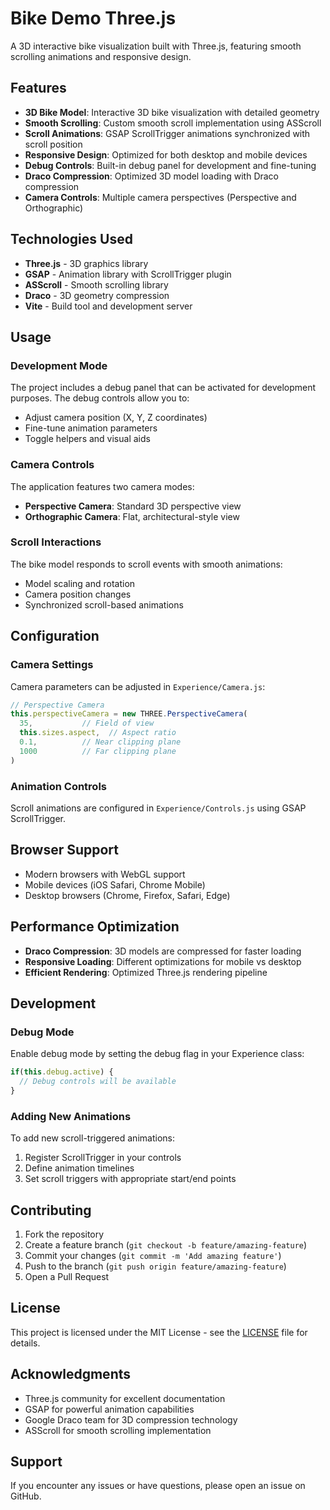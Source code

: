 # Bike Demo Three.js

A 3D interactive bike visualization built with Three.js, featuring smooth scrolling animations and responsive design.

## Features

- **3D Bike Model**: Interactive 3D bike visualization with detailed geometry
- **Smooth Scrolling**: Custom smooth scroll implementation using ASScroll
- **Scroll Animations**: GSAP ScrollTrigger animations synchronized with scroll position
- **Responsive Design**: Optimized for both desktop and mobile devices
- **Debug Controls**: Built-in debug panel for development and fine-tuning
- **Draco Compression**: Optimized 3D model loading with Draco compression
- **Camera Controls**: Multiple camera perspectives (Perspective and Orthographic)

## Technologies Used

- **Three.js** - 3D graphics library
- **GSAP** - Animation library with ScrollTrigger plugin
- **ASScroll** - Smooth scrolling library
- **Draco** - 3D geometry compression
- **Vite** - Build tool and development server

## Usage

### Development Mode

The project includes a debug panel that can be activated for development purposes. The debug controls allow you to:

- Adjust camera position (X, Y, Z coordinates)
- Fine-tune animation parameters
- Toggle helpers and visual aids

### Camera Controls

The application features two camera modes:
- **Perspective Camera**: Standard 3D perspective view
- **Orthographic Camera**: Flat, architectural-style view

### Scroll Interactions

The bike model responds to scroll events with smooth animations:
- Model scaling and rotation
- Camera position changes
- Synchronized scroll-based animations

## Configuration

### Camera Settings

Camera parameters can be adjusted in `Experience/Camera.js`:

```javascript
// Perspective Camera
this.perspectiveCamera = new THREE.PerspectiveCamera(
  35,           // Field of view
  this.sizes.aspect,  // Aspect ratio
  0.1,          // Near clipping plane
  1000          // Far clipping plane
)
```

### Animation Controls

Scroll animations are configured in `Experience/Controls.js` using GSAP ScrollTrigger.

## Browser Support

- Modern browsers with WebGL support
- Mobile devices (iOS Safari, Chrome Mobile)
- Desktop browsers (Chrome, Firefox, Safari, Edge)

## Performance Optimization

- **Draco Compression**: 3D models are compressed for faster loading
- **Responsive Loading**: Different optimizations for mobile vs desktop
- **Efficient Rendering**: Optimized Three.js rendering pipeline

## Development

### Debug Mode

Enable debug mode by setting the debug flag in your Experience class:

```javascript
if(this.debug.active) {
  // Debug controls will be available
}
```

### Adding New Animations

To add new scroll-triggered animations:

1. Register ScrollTrigger in your controls
2. Define animation timelines
3. Set scroll triggers with appropriate start/end points

## Contributing

1. Fork the repository
2. Create a feature branch (`git checkout -b feature/amazing-feature`)
3. Commit your changes (`git commit -m 'Add amazing feature'`)
4. Push to the branch (`git push origin feature/amazing-feature`)
5. Open a Pull Request

## License

This project is licensed under the MIT License - see the [LICENSE](LICENSE) file for details.

## Acknowledgments

- Three.js community for excellent documentation
- GSAP for powerful animation capabilities
- Google Draco team for 3D compression technology
- ASScroll for smooth scrolling implementation

## Support

If you encounter any issues or have questions, please open an issue on GitHub.
